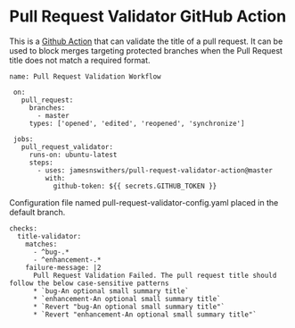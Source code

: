 # Pull Request Validator GitHub Action

This is a [Github Action](https://github.com/features/actions) that can validate the title of a pull request.
It can be used to block merges targeting protected branches when the Pull Request title does not match a required format.

```
name: Pull Request Validation Workflow
 
 on:
   pull_request:
     branches:
       - master
     types: ['opened', 'edited', 'reopened', 'synchronize']
 
 jobs:
   pull_request_validator:
     runs-on: ubuntu-latest
     steps:
       - uses: jamesnswithers/pull-request-validator-action@master
         with:
           github-token: ${{ secrets.GITHUB_TOKEN }}
```

Configuration file named pull-request-validator-config.yaml placed in the default branch.
```
checks:
  title-validator:
    matches:
      - ^bug-.*
      - ^enhancement-.*
    failure-message: |2
      Pull Request Validation Failed. The pull request title should follow the below case-sensitive patterns
      * `bug-An optional small summary title`
      * `enhancement-An optional small summary title`
      * `Revert "bug-An optional small summary title"`
      * `Revert "enhancement-An optional small summary title"`
```